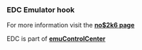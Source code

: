 ### EDC Emulator hook

For more information visit the [**no$2k6 page**](https://github.com/PhoenixInteractiveNL/edc-masterhook/wiki/Emulator-no2k6#menu)

EDC is part of [**emuControlCenter**](https://github.com/PhoenixInteractiveNL/emuControlCenter/wiki)
